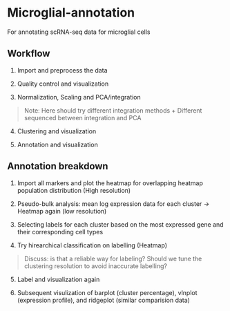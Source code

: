 # Microglial-annotation
For annotating scRNA-seq data for microglial cells

## Workflow 

1. Import and preprocess the data

2. Quality control and visualization 

3. Normalization, Scaling and PCA/integration 

> Note: Here should try different integration methods + Different sequenced between integration and PCA

4. Clustering and visualization 

5. Annotation and visualization

## Annotation breakdown

1. Import all markers and plot the heatmap for overlapping heatmap population distribution (High resolution)

2. Pseudo-bulk analysis: mean log expression data for each cluster -> Heatmap again (low resolution)

3. Selecting labels for each cluster based on the most expressed gene and their corresponding cell types

4. Try hirearchical classification on labelling (Heatmap)

> Discuss: is that a reliable way for labeling? Should we tune the clustering resolution to avoid inaccurate labelling?

5. Label and visualization again

6. Subsequent visulization of barplot (cluster percentage), vlnplot (expression profile), and ridgeplot (similar comparision data)
